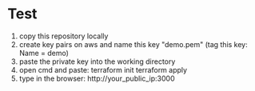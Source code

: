 # Test
1. copy this repository locally
2. create key pairs on aws and name this key "demo.pem" (tag this key: Name = demo)
3. paste the private key into the working directory
4. open cmd and paste:
 terraform init
 terraform apply
5. type in the browser: http://your_public_ip:3000
